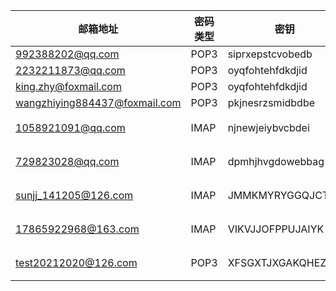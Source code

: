 | 邮箱地址 | 密码类型 | 密钥     | 备注 |
| -------- | ---- | ---- | -------- |
| 992388202@qq.com | POP3 | siprxepstcvobedb |  |
| 2232211873@qq.com | POP3 | oyqfohtehfdkdjid |  |
| king.zhy@foxmail.com | POP3 | oyqfohtehfdkdjid |  |
| wangzhiying884437@foxmail.com | POP3 | pkjnesrzsmidbdbe |  |
| 1058921091@qq.com | IMAP | njnewjeiybvcbdei | 傅哥 |
| 729823028@qq.com | IMAP | dpmhjhvgdowebbag | 已有 |
| sunjj_141205@126.com | IMAP | JMMKMYRYGGQJCTYE | 已有 |
| 17865922968@163.com | IMAP | VIKVJJOFPPUJAIYK | 已有 |
| test20212020@126.com | POP3 | XFSGXTJXGAKQHEZL | 已有 |

